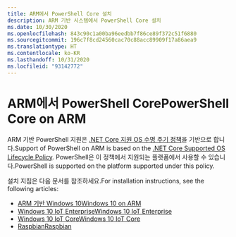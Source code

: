 ```yaml
---
title: ARM에서 PowerShell Core 설치
description: ARM 기반 시스템에서 PowerShell Core 설치
ms.date: 10/30/2020
ms.openlocfilehash: 843c90c1a00ba96eedbb7f86ce89f372c51f6880
ms.sourcegitcommit: 196c7f8cd24560cac70c88acc89909f17a86aea9
ms.translationtype: HT
ms.contentlocale: ko-KR
ms.lasthandoff: 10/31/2020
ms.locfileid: "93142772"
---
```

# <a name="powershell-core-on-arm"></a><span data-ttu-id="97572-103">ARM에서 PowerShell Core</span><span class="sxs-lookup"><span data-stu-id="97572-103">PowerShell Core on ARM</span></span>

<span data-ttu-id="97572-104">ARM 기반 PowerShell 지원은 [.NET Core 지원 OS 수명 주기 정책](https://github.com/dotnet/core/blob/master/release-notes/3.1/3.1-supported-os.md)을 기반으로 합니다.</span><span class="sxs-lookup"><span data-stu-id="97572-104">Support of PowerShell on ARM is based on the [.NET Core Supported OS Lifecycle Policy](https://github.com/dotnet/core/blob/master/release-notes/3.1/3.1-supported-os.md).</span></span>
<span data-ttu-id="97572-105">PowerShell은 이 정책에서 지원되는 플랫폼에서 사용할 수 있습니다.</span><span class="sxs-lookup"><span data-stu-id="97572-105">PowerShell is supported on the platform supported under this policy.</span></span>

<span data-ttu-id="97572-106">설치 지침은 다음 문서를 참조하세요.</span><span class="sxs-lookup"><span data-stu-id="97572-106">For installation instructions, see the following articles:</span></span>

- [<span data-ttu-id="97572-107">ARM 기반 Windows 10</span><span class="sxs-lookup"><span data-stu-id="97572-107">Windows 10 on ARM</span></span>](installing-powershell-core-on-windows.md#installing-the-zip-package)
- [<span data-ttu-id="97572-108">Windows 10 IoT Enterprise</span><span class="sxs-lookup"><span data-stu-id="97572-108">Windows 10 IoT Enterprise</span></span>](installing-powershell-core-on-windows.md#deploying-on-windows-10-iot-enterprise)
- [<span data-ttu-id="97572-109">Windows 10 IoT Core</span><span class="sxs-lookup"><span data-stu-id="97572-109">Windows 10 IoT Core</span></span>](installing-powershell-core-on-windows.md#deploying-on-windows-10-iot-core)
- [<span data-ttu-id="97572-110">Raspbian</span><span class="sxs-lookup"><span data-stu-id="97572-110">Raspbian</span></span>](installing-powershell-core-on-linux.md#raspbian)
